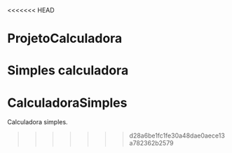 <<<<<<< HEAD
# ProjetoCalculadora
Simples calculadora
=======
# CalculadoraSimples
Calculadora simples.
>>>>>>> d28a6be1fc1fe30a48dae0aece13a782362b2579
